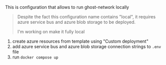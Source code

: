 This is configuration that allows to run ghost-network locally

> Despite the fact this configuration name contains "local", it requires azure service bus and azure blob storage to be deployed.
> 
> I'm working on make it fully local

1. create azure resources from template using "Custom deployment"
2. add azure service bus and azure blob storage connection strings to `.env` file
3. run `docker compose up`
